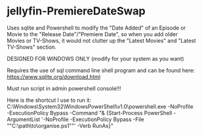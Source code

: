 # jellyfin-PremiereDateSwap
Uses sqlite and Powershell to modify the "Date Added" of an Episode or Movie to the "Release Date"/"Premiere Date", so when you add older Movies or TV-Shows, it would not clutter up the "Latest Movies" and "Latest TV-Shows" section.

DESIGNED FOR WINDOWS ONLY (modify for your system as you want)

Requires the use of sql command line shell program and can be found here: https://www.sqlite.org/download.html

Must run script in admin powershell console!!!

Here is the shortcut I use to run it: 
C:\Windows\System32\WindowsPowerShell\v1.0\powershell.exe -NoProfile -ExecutionPolicy Bypass -Command "& {Start-Process PowerShell -ArgumentList '-NoProfile -ExecutionPolicy Bypass -File ""C:\path\to\organise.ps1""' -Verb RunAs}"
